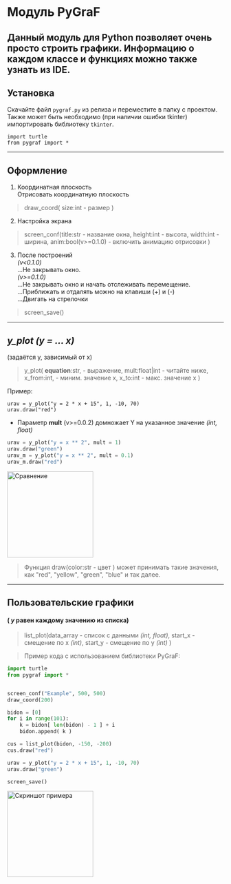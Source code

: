 # **Модуль PyGraF**

Данный модуль для Python позволяет очень просто строить графики.
Информацию о каждом классе и функциях можно также узнать из IDE.
-----

## **Установка**
Скачайте файл `pygraf.py` из релиза и переместите в папку с проектом. 
Также может быть необходимо (при наличии ошибки tkinter) импортировать библиотеку `tkinter`. 

```
import turtle
from pygraf import *
```

------

## **Оформление**
1. Координатная плоскость<br>
Отрисовать координатную плоскость

>draw_coord( size:int - размер )

2. Настройка экрана<br>

>screen_conf(title:str - название окна,
height:int - высота,
width:int - ширина, anim:bool(v>=0.1.0) - включить анимацию отрисовки )


3. После построений<br>
_(v<0.1.0)_<br>
...Не закрывать окно.<br>
_(v>=0.1.0)_<br>
...Не закрывать окно и начать отслеживать перемещение.<br>
...Приближать и отдалять можно на клавиши (+) и (-)<br>
...Двигать на стрелочки

>screen_save()


-----
## _**y_plot** (y = ... x)_
(задаётся y, зависимый от x)
> y_plot( **equation**:str, - выражение,
mult:float|int - читайте ниже,
 x_from:int, - миним. значение x,
 x_to:int - макс. значение x )

Пример:
```
urav = y_plot("y = 2 * x + 15", 1, -10, 70)
urav.draw("red")
```
* Параметр **mult** (v>=0.0.2) домножает Y на указанное значение _(int, float)_
```python
urav = y_plot("y = x ** 2", mult = 1)
urav.draw("green")
urav_m = y_plot("y = x ** 2", mult = 0.1)
urav_m.draw("red")
```
<img src="images/multip.jpg" alt="Сравнение" width="200"/>

> Функция draw(color:str - цвет ) может принимать такие значения, как "red", "yellow", "green", "blue" и так далее.


------

## **Пользовательские графики** 
#### ( _y_ равен каждому значению из списка)

> list_plot(data_array - список с данными _(int, float)_,
start_x - смещение по x _(int)_,
start_y - смещение по y _(int)_ )

>Пример кода с использованием библиотеки PyGraF:
```python
import turtle
from pygraf import *


screen_conf("Example", 500, 500)
draw_coord(200)

bidon = [0]
for i in range(101):
	k = bidon[ len(bidon) - 1 ] + i
	bidon.append( k )

cus = list_plot(bidon, -150, -200)
cus.draw("red")

urav = y_plot("y = 2 * x + 15", 1, -10, 70)
urav.draw("green")

screen_save()
```
<img src="images/pic_plot.jpg" alt="Скриншот примера" width="200"/>


